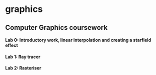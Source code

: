 # graphics
## Computer Graphics coursework

#### Lab 0: Introductory work, linear interpolation and creating a starfield effect
#### Lab 1: Ray tracer
#### Lab 2: Rasteriser

